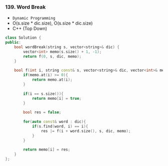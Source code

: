 ### 139. Word Break

* `Dynamic Programming`
* O(s.size * dic.size), O(s.size * dic.size)
* C++ (Top Down)
```cpp
class Solution {
public:
    bool wordBreak(string s, vector<string>& dic) {
        vector<int> memo(s.size() + 1, -1);
        return f(0, s, dic, memo);
    }
    
    bool f(int i, string const& s, vector<string>& dic, vector<int>& memo){
        if(memo.at(i) >= 0){
            return memo.at(i);
        }
        
        if(i == s.size()){
            return memo[i] = true;
        }
        
        bool res = false;
        
        for(auto const& word : dic){
            if(s.find(word, i) == i){
                res |= f(i + word.size(), s, dic, memo);
            }
        }
        
        return memo[i] = res;
    }
};
```
